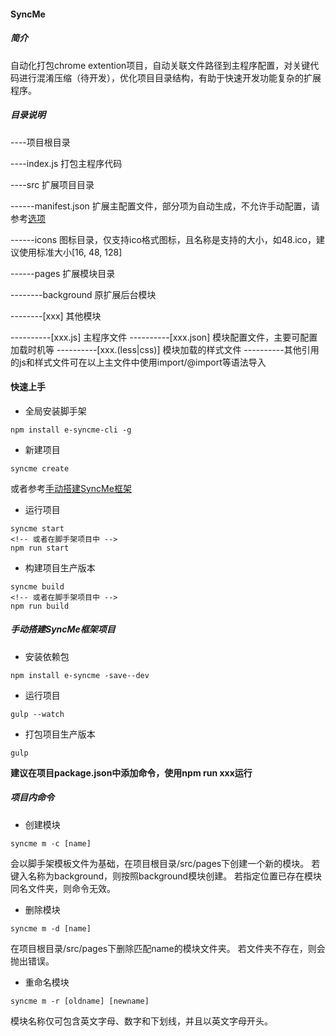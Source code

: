 #### SyncMe



##### 简介

自动化打包chrome extention项目，自动关联文件路径到主程序配置，对关键代码进行混淆压缩（待开发），优化项目目录结构，有助于快速开发功能复杂的扩展程序。



##### 目录说明

----项目根目录

----index.js 打包主程序代码

----src 扩展项目目录

------manifest.json 扩展主配置文件，部分项为自动生成，不允许手动配置，请参考[选项](#manifest选项)

------icons 图标目录，仅支持ico格式图标，且名称是支持的大小，如48.ico，建议使用标准大小[16, 48, 128]

------pages 扩展模块目录

--------background 原扩展后台模块

--------\[xxx\] 其他模块

----------\[xxx.js\] 主程序文件
----------\[xxx.json\] 模块配置文件，主要可配置加载时机等
----------\[xxx.(less|css)\] 模块加载的样式文件
----------其他引用的js和样式文件可在以上主文件中使用import/@import等语法导入



#### 快速上手

+ 全局安装脚手架

```
npm install e-syncme-cli -g
```

+ 新建项目

```
syncme create
```

或者参考[手动搭建SyncMe框架](#手动搭建SyncMe框架项目)

+ 运行项目

```
syncme start
<!-- 或者在脚手架项目中 -->
npm run start
```

+ 构建项目生产版本

```
syncme build
<!-- 或者在脚手架项目中 -->
npm run build
```



##### 手动搭建SyncMe框架项目

+ 安装依赖包

```
npm install e-syncme -save--dev
```

+ 运行项目

```
gulp --watch
```

+ 打包项目生产版本

```
gulp
```

**建议在项目package.json中添加命令，使用npm run xxx运行**



##### 项目内命令

+ 创建模块

```
syncme m -c [name]
```

会以脚手架模板文件为基础，在项目根目录/src/pages下创建一个新的模块。
若键入名称为background，则按照background模块创建。
若指定位置已存在模块同名文件夹，则命令无效。

+ 删除模块

```
syncme m -d [name]
```

在项目根目录/src/pages下删除匹配name的模块文件夹。
若文件夹不存在，则会抛出错误。

+ 重命名模块

```
syncme m -r [oldname] [newname]
```

模块名称仅可包含英文字母、数字和下划线，并且以英文字母开头。
